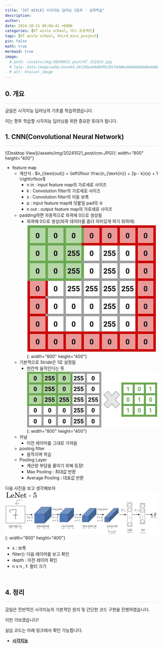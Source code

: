 ```yaml
---
title: "[KT AIVLE] 시각지능 딥러닝 1일차 - 심화학습"
description: 
author:
date: 2024-10-21 08:04:41 +0900
categories: [KT aivle school, 미니 프로젝트]
tags: [KT aivle school, third_mini_project]
pin: false
math: true
mermaid: true
image:
  # path: /assets/img/20240912_post/KT_모집요강.jpg
  # lqip: data:image/webp;base64,UklGRpoAAABXRUJQVlA4WAoAAAAQAAAADwAABwAAQUxQSDIAAAARL0AmbZurmr57yyIiqE8oiG0bejIYEQTgqiDA9vqnsUSI6H+oAERp2HZ65qP/VIAWAFZQOCBCAAAA8AEAnQEqEAAIAAVAfCWkAALp8sF8rgRgAP7o9FDvMCkMde9PK7euH5M1m6VWoDXf2FkP3BqV0ZYbO6NA/VFIAAAA
  # alt: ktaivel_image
---
```


## **0. 개요**
<hr style="height: 0.5px; background-color: rgba(0, 0, 0, .1); border: none;" /> 
금일은 시각지능 딥러닝의 기초를 학습하였습니다.

이는 향후 학습할 시각지능 딥러닝을 위한 중요한 토대가 됩니다.

## **1. CNN(Convolutional Neural Network)**
<hr style="height: 0.5px; background-color: rgba(0, 0, 0, .1); border: none;" /> 
![Desktop View](/assets/img/20241021_post/cnn.JPG){: width="800" height="400"}

- feature map
  - 계산식 : $n_{\text{out}} = \left\lfloor \frac{n_{\text{in}} + 2p - k}{s} + 1 \right\rfloor$
    - n in : input feature map의 가로세로 사이즈
    - k : Convolution filter의 가로세로 사이즈
    - s : Convolution filter의 이동 보폭
    - p : input feature map에 덧붙일 pad의 수
    - n out : output feature map의 가로세로 사이즈
  - padding하면 자동적으로 외곽에 0으로 생성됨
    - 외곽에 0으로 생성(외곽 데이터를 좀더 의미있게 하기 위하여)
    ![Desktop View](/assets/img/20241021_post/zeropadding.JPG){: width="800" height="400"}
  - 기본적으로 Stride은 1로 설정됨
    - 한칸씩 움직인다는 뜻
    ![Desktop View](/assets/img/20241021_post/feature.JPG){: width="800" height="400"}
  - 커널
    - 이전 레이어를 그대로 가져옴
  - pooling filter
    - 움직이며 학습
  - Pooling Layer
    - 계산량 부담을 줄이기 위해 등장!
    - Max Pooling : 최대값 반환
    - Average Pooling : 대표값 반환  

다음 사진을 보고 생각해보자
![Desktop View](/assets/img/20241021_post/layer_1.JPG){: width="800" height="400"}
- s : 보폭
- filter는 다음 레이어를 보고 확인
- depth : 이전 레이어 확인
- n x n , f: 필터 크기

<br>

## **4. 정리**
<hr style="height: 0.5px; background-color: rgba(0, 0, 0, .1); border: none;" /> 
금일은 전반적인 시각지능의 기본적인 원리 및 간단한 코드 구현을 진행하였습니다.

이만 가보겠습니다!

실습 코드는 아래 링크에서 확인 가능합니다.
- [**시각지능**](https://github.com/Lucky-SeoYounghyun/kt_aivle/tree/main/visual_intelligence)
